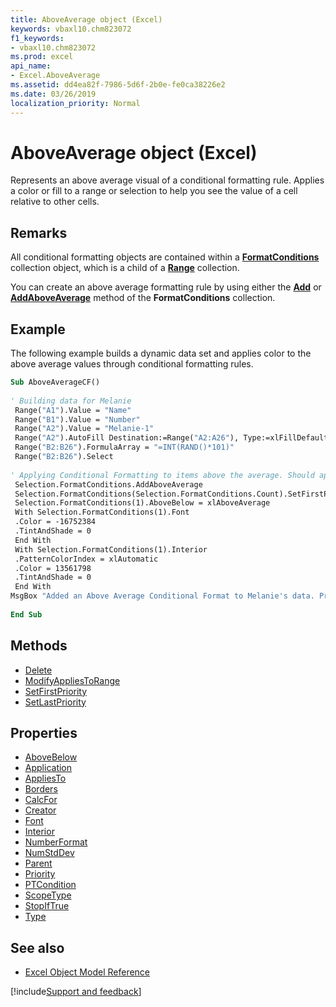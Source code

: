 ```yaml
---
title: AboveAverage object (Excel)
keywords: vbaxl10.chm823072
f1_keywords:
- vbaxl10.chm823072
ms.prod: excel
api_name:
- Excel.AboveAverage
ms.assetid: dd4ea82f-7986-5d6f-2b0e-fe0ca38226e2
ms.date: 03/26/2019
localization_priority: Normal
---
```



# AboveAverage object (Excel)

Represents an above average visual of a conditional formatting rule. Applies a color or fill to a range or selection to help you see the value of a cell relative to other cells.


## Remarks

All conditional formatting objects are contained within a **[FormatConditions](Excel.FormatConditions.md)** collection object, which is a child of a **[Range](Excel.Range(object).md)** collection. 

You can create an above average formatting rule by using either the **[Add](Excel.FormatConditions.Add.md)** or **[AddAboveAverage](Excel.FormatConditions.AddAboveAverage.md)** method of the **FormatConditions** collection.


## Example

The following example builds a dynamic data set and applies color to the above average values through conditional formatting rules.

```vb
Sub AboveAverageCF() 
 
' Building data for Melanie 
 Range("A1").Value = "Name" 
 Range("B1").Value = "Number" 
 Range("A2").Value = "Melanie-1" 
 Range("A2").AutoFill Destination:=Range("A2:A26"), Type:=xlFillDefault 
 Range("B2:B26").FormulaArray = "=INT(RAND()*101)" 
 Range("B2:B26").Select 
 
' Applying Conditional Formatting to items above the average. Should appear green fill and dark green font. 
 Selection.FormatConditions.AddAboveAverage 
 Selection.FormatConditions(Selection.FormatConditions.Count).SetFirstPriority 
 Selection.FormatConditions(1).AboveBelow = xlAboveAverage 
 With Selection.FormatConditions(1).Font 
 .Color = -16752384 
 .TintAndShade = 0 
 End With 
 With Selection.FormatConditions(1).Interior 
 .PatternColorIndex = xlAutomatic 
 .Color = 13561798 
 .TintAndShade = 0 
 End With 
MsgBox "Added an Above Average Conditional Format to Melanie's data. Press F9 to update values.", vbInformation 
 
End Sub
```


## Methods

- [Delete](Excel.AboveAverage.Delete.md)
- [ModifyAppliesToRange](Excel.AboveAverage.ModifyAppliesToRange.md)
- [SetFirstPriority](Excel.AboveAverage.SetFirstPriority.md)
- [SetLastPriority](Excel.AboveAverage.SetLastPriority.md)

## Properties

- [AboveBelow](Excel.AboveAverage.AboveBelow.md)
- [Application](Excel.AboveAverage.Application.md)
- [AppliesTo](Excel.AboveAverage.AppliesTo.md)
- [Borders](Excel.AboveAverage.Borders.md)
- [CalcFor](Excel.AboveAverage.CalcFor.md)
- [Creator](Excel.AboveAverage.Creator.md)
- [Font](Excel.AboveAverage.Font.md)
- [Interior](Excel.AboveAverage.Interior.md)
- [NumberFormat](Excel.AboveAverage.NumberFormat.md)
- [NumStdDev](Excel.AboveAverage.NumStdDev.md)
- [Parent](Excel.AboveAverage.Parent.md)
- [Priority](Excel.AboveAverage.Priority.md)
- [PTCondition](Excel.AboveAverage.PTCondition.md)
- [ScopeType](Excel.AboveAverage.ScopeType.md)
- [StopIfTrue](Excel.AboveAverage.StopIfTrue.md)
- [Type](Excel.AboveAverage.Type.md)

## See also

- [Excel Object Model Reference](overview/Excel/object-model.md)


[!include[Support and feedback](~/includes/feedback-boilerplate.md)]

